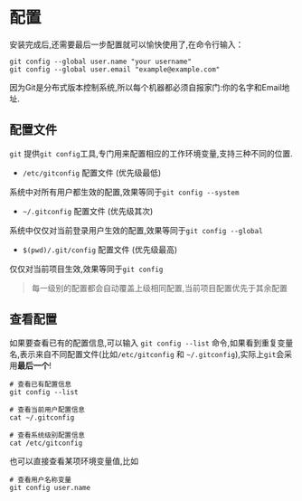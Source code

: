 # 配置

安装完成后,还需要最后一步配置就可以愉快使用了,在命令行输入：

```
git config --global user.name "your username"
git config --global user.email "example@example.com"
```

因为Git是分布式版本控制系统,所以每个机器都必须自报家门:你的名字和Email地址.

## 配置文件
`git` 提供`git config`工具,专门用来配置相应的工作环境变量,支持三种不同的位置.

- `/etc/gitconfig`  配置文件 (优先级最低)

系统中对所有用户都生效的配置,效果等同于`git config --system`

- `~/.gitconfig` 配置文件 (优先级其次)

系统中仅仅对当前登录用户生效的配置,效果等同于`git config --global`

- `$(pwd)/.git/config` 配置文件 (优先级最高)

仅仅对当前项目生效,效果等同于`git config`

>每一级别的配置都会自动覆盖上级相同配置,当前项目配置优先于其余配置

## 查看配置
如果要查看已有的配置信息,可以输入 `git config --list` 命令,如果看到重复变量名,表示来自不同配置文件(比如`/etc/gitconfig` 和 `~/.gitconfig`),实际上`git`会采用**最后一个**!

```
# 查看已有配置信息
git config --list

# 查看当前用户配置信息
cat ~/.gitconfig

# 查看系统级别配置信息
cat /etc/gitconfig
```

也可以直接查看某项环境变量值,比如

```
# 查看用户名称变量
git config user.name
```




